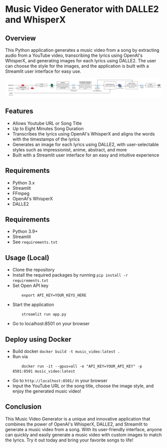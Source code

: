 # Music Video Generator with DALLE2 and WhisperX

## Overview
This Python application generates a music video from a song by extracting audio from a YouTube video, transcribing the lyrics using OpenAI's WhisperX, and generating images for each lyrics using DALLE2. The user can choose the style for the images, and the application is built with a Streamlit user interface for easy use.

![diagram](assets/diag.jpg)

## Features
- Allows Youtube URL or Song Title
- Up to Eight Minutes Song Duration
- Transcribes the lyrics using OpenAI's WhisperX and aligns the words with the timestamps of the lyrics
- Generates an image for each lyrics using DALLE2, with user-selectable styles such as impressionist, anime, abstract, and more
- Built with a Streamlit user interface for an easy and intuitive experience

## Requirements
- Python 3.x
- Streamlit
- FFmpeg
- OpenAI's WhisperX
- DALLE2

## Requirements
- Python 3.9+
- Streamlit
- See `requirements.txt`

## Usage (Local)
- Clone the repository
- Install the required packages by running `pip install -r requirements.txt`
- Set Open API key
    ```
        export API_KEY=YOUR_KEYS_HERE
    ```
- Start the application
    ```
        streamlit run app.py
    ```
- Go to localhost:8501 on your browser

## Deploy using Docker
- Build docker `docker build -t music_video:latest .`
- Run via
    ```
        docker run -it --gpus=all -e "API_KEY=YOUR_API_KEY" -p 8501:8501 music_video:latest
    ```
- Go to `http://localhost:8501/` in your browser
- Input the YouTube URL or the song title, choose the image style, and enjoy the generated music video!

## Conclusion
This Music Video Generator is a unique and innovative application that combines the power of OpenAI's WhisperX, DALLE2, and Streamlit to generate a music video from a song. With its user-friendly interface, anyone can quickly and easily generate a music video with custom images to match the lyrics. Try it out today and bring your favorite songs to life!
